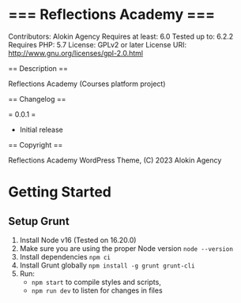 # === Reflections Academy ===
Contributors: Alokin Agency
Requires at least: 6.0
Tested up to: 6.2.2
Requires PHP: 5.7
License: GPLv2 or later
License URI: http://www.gnu.org/licenses/gpl-2.0.html

== Description ==

Reflections Academy (Courses platform project)

== Changelog ==

= 0.0.1 =
* Initial release

== Copyright ==

Reflections Academy WordPress Theme, (C) 2023 Alokin Agency

# Getting Started
## Setup Grunt


1. Install Node v16 (Tested on 16.20.0)
2. Make sure you are using the proper Node version `node --version`
3. Install dependencies `npm ci`
4. Install Grunt globally `npm install -g grunt grunt-cli`
5. Run: 
    * `npm start` to compile styles and scripts,
    * `npm run dev` to listen for changes in files
